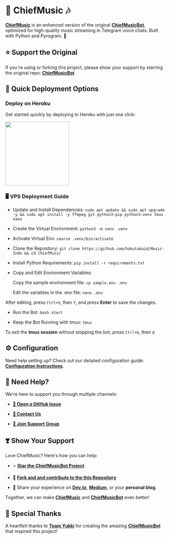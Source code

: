 # 🎵 **ChiefMusic** 🎶

[**ChiefMusic**](https://github.com/hakutakaid/Music-Indo) is an enhanced version of the original [**ChiefMusicBot**](https://github.com/TeamYukki/ChiefMusicBot), optimized for high-quality music streaming in Telegram voice chats. Built with Python and Pyrogram. 🚀

## ⭐ Support the Original
If you're using or forking this project, please show your support by starring the original repo:
[**ChiefMusicBot**](https://github.com/TeamYukki/ChiefMusicBot)


## 🚀 Quick Deployment Options

### Deploy on Heroku
Get started quickly by deploying to Heroku with just one click:

<a href="https://dashboard.heroku.com/new?template=https://github.com/4nuxd/tele-music">
  <img src="https://img.shields.io/badge/Deploy%20To%20Heroku-red?style=for-the-badge&logo=heroku" width="200"/>
</a>

### 🖥️ VPS Deployment Guide

  - Update and Install Dependencies: `sudo apt update && sudo apt upgrade -y && sudo apt install -y ffmpeg git python3-pip python3-venv tmux nano`

  - Create the Virtual Environment: `python3 -m venv .venv`

  - Activate Virtual Env: `source .venv/bin/activate`

  - Clone the Repository: `git clone https://github.com/hakutakaid/Music-Indo && cd ChiefMusic`

  - Install Python Requirements: `pip install -r requirements.txt`

  - Copy and Edit Environment Variables:

    Copy the sample environment file: `cp sample.env .env`

    Edit the variables in the .env file: `nano .env`

  After editing, press `Ctrl+X`, then `Y`, and press **Enter** to save the changes.


  -  Run the Bot: `bash start`

  - Keep the Bot Running with tmux: `tmux`

To exit the **tmux session** without stopping the bot, press `Ctrl+b`, then `d`.



## ⚙️ Configuration

Need help setting up? Check out our detailed configuration guide: [**Configuration Instructions**](https://github.com/hakutakaid/Music-Indo/blob/master/config/README.md).


## 🤝 Need Help?

We're here to support you through multiple channels:

- [**📝 Open a GitHub Issue**](https://github.com/hakutakaid/Music-Indo/issues/new?assignees=&labels=question&title=support%3A+&body=%23+Support+Question)

- [**💬 Contact Us**](https://t.me/ZeebSupport)

- [**👥 Join Support Group**](https://t.me/ZeebSupport)


## ❣️ Show Your Support

Love ChiefMusic? Here's how you can help:

- ⭐ [**Star the ChiefMusicBot Project**](https://github.com/TeamYukki/ChiefMusicBot).

- 🍴 [**Fork and and contribute to the this Repository**](https://github.com/hakutakaid/Music-Indo)

- 📢 Share your experience on [**Dev.to**](https://dev.to/), [**Medium**](https://medium.com/), or your **personal blog.**

Together, we can make [**ChiefMusic**](https://github.com/hakutakaid/Music-Indo) and [**ChiefMusicBot**](https://github.com/TeamYukki/ChiefMusicBot) even better!

## 🙏 Special Thanks

A heartfelt thanks to [**Team Yukki**](https://github.com/TeamYukki) for creating the amazing  [**ChiefMusicBot**](https://github.com/TeamYukki/ChiefMusicBot) that inspired this project!
